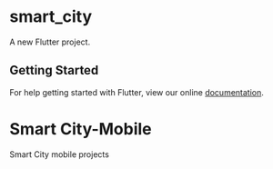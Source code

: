 # smart_city

A new Flutter project.

## Getting Started

For help getting started with Flutter, view our online
[documentation](https://flutter.io/).
# Smart City-Mobile

Smart City mobile projects
